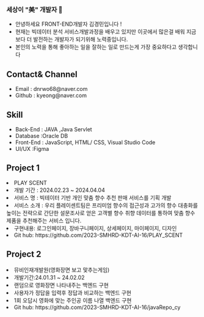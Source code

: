 ### 세상이 "美" 개발자 👋

- 안녕하세요  FRONT-END개발자 김경민입니다 !
- 현재는 빅데이터 분석 서비스개발과정을 배우고 있지만 이곳에서 많은걸 배워 지금보다 더 발전하는 개발자가 되기위해 노력중입니다.
- 본인의 노력을 통해 좋아하는 일을 잘하는 일로 만드는게 가장 중요하다고 생각합니다
  
  
 
## Contact& Channel
<ul>
  <li>Email : dnrwo68@naver.com</li>
  <li>Github : kyeong@naver.com</li>
</ul>


## Skill

 <ul>
  <li>Back-End : JAVA ,Java Servlet </li>
  <li> Database :Oracle DB</li>
  <li>Front-End : JavaScript, HTML/ CSS, Visual Studio Code </li>
  <li> UI/UX :Figma</li>
  </ul>

## Project 1
 <li>PLAY SCENT</li>
<ui>
  <li>개발 기간 : 2024.02.23 ~ 2024.04.04</li> 
   <li>서비스 명 : 빅테이터 기반 개인 맞춤 향수 추천 판매 서비스를 기획 개발</li> 
   <li>서비스 소개 : 우리 플레이센트팀은 프리미엄 향수의 접근성과 고가의 향수 대충화를 높이는 전략으로 간단한 설문조사로 얻은 고객별 향수 취향 데이터를 통하여 맞춤 향수제품을 추천해주는 서비스 입니다.</li>
   <li>구현내용: 로그인페이지, 장바구니페이지, 상세페이지, 마이페이지, 디자인  </li>
   <li>Git hub: https://github.com/2023-SMHRD-KDT-AI-16/PLAY_SCENT </li
</ui>

## Project 2
<li>뮤비인재개발원(영화장면 보고 맟추는게임)</li>
<ui>
   <li>개발기간:24.01.31 ~ 24.02.02 </li>
   <li>랜덤으로 영화장면 나타내주는 백엔드 구현</li>
   <li>사용자가 정답을 입력후 정답과 비교하는 백엔드 구현</li>
   <li>1회 오답시 영화에 맞는 주인공 이름 나열 백엔드 구현</li>
   <li>Git hub: https://github.com/2023-SMHRD-KDT-AI-16/javaRepo_cy</li>
  
   
</ui>
